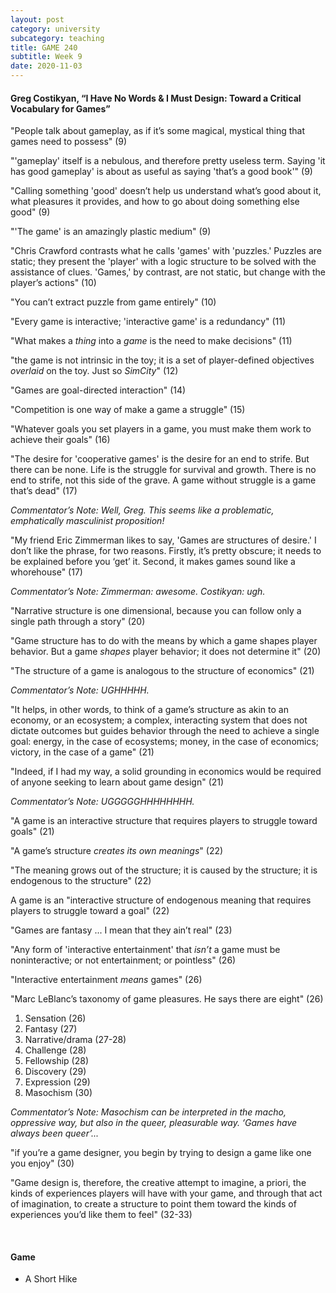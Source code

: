 ```yaml
---
layout: post
category: university
subcategory: teaching
title: GAME 240
subtitle: Week 9
date: 2020-11-03
---
```


#### Greg Costikyan, “I Have No Words & I Must Design: Toward a Critical Vocabulary for Games”

"People talk about gameplay, as if it’s some magical, mystical thing that games need to possess" (9)

"'gameplay' itself is a nebulous, and therefore pretty useless term. Saying 'it has good gameplay' is about as useful as saying 'that’s a good book'" (9)

"Calling something 'good' doesn’t help us understand what’s good about it, what pleasures it provides, and how to go about doing something else good" (9)

"'The game' is an amazingly plastic medium" (9)

"Chris Crawford contrasts what he calls 'games' with 'puzzles.' Puzzles are static; they present the 'player' with a logic structure to be solved with the assistance of clues. 'Games,' by contrast, are not static, but change with the player’s actions" (10)

"You can’t extract puzzle from game entirely" (10)

"Every game is interactive; 'interactive game' is a redundancy" (11)

"What makes a *thing* into a *game* is the need to make decisions" (11)

"the game is not intrinsic in the toy; it is a set of player-defined objectives *overlaid* on the toy. Just so *SimCity*" (12)

"Games are goal-directed interaction" (14)

"Competition is one way of make a game a struggle" (15)

"Whatever goals you set players in a game, you must make them work to achieve their goals" (16)

"The desire for 'cooperative games' is the desire for an end to strife. But there can be none. Life is the struggle for survival and growth. There is no end to strife, not this side of the grave. A game without struggle is a game that’s dead" (17)

*Commentator’s Note: Well, Greg. This seems like a problematic, emphatically masculinist proposition!*

"My friend Eric Zimmerman likes to say, 'Games are structures of desire.' I don’t like the phrase, for two reasons. Firstly, it’s pretty obscure; it needs to be explained before you ‘get’ it. Second, it makes games sound like a whorehouse" (17)

*Commentator’s Note: Zimmerman: awesome. Costikyan: ugh.*

"Narrative structure is one dimensional, because you can follow only a single path through a story" (20)

"Game structure has to do with the means by which a game shapes player behavior. But a game *shapes* player behavior; it does not determine it" (20)

"The structure of a game is analogous to the structure of economics" (21)

*Commentator’s Note: UGHHHHH.*

"It helps, in other words, to think of a game’s structure as akin to an economy, or an ecosystem; a complex, interacting system that does not dictate outcomes but guides behavior through the need to achieve a single goal: energy, in the case of ecosystems; money, in the case of economics; victory, in the case of a game" (21)

"Indeed, if I had my way, a solid grounding in economics would be required of anyone seeking to learn about game design" (21)

*Commentator’s Note: UGGGGGHHHHHHHH.*

"A game is an interactive structure that requires players to struggle toward goals" (21)

"A game’s structure *creates its own meanings*" (22)

"The meaning grows out of the structure; it is caused by the structure; it is endogenous to the structure" (22)

A game is an "interactive structure of endogenous meaning that requires players to struggle toward a goal" (22)

"Games are fantasy ... I mean that they ain’t real" (23)

"Any form of 'interactive entertainment' that *isn’t* a game must be noninteractive; or not entertainment; or pointless" (26)

"Interactive entertainment *means* games" (26)

"Marc LeBlanc’s taxonomy of game pleasures. He says there are eight" (26)

1. Sensation (26)
2. Fantasy (27)
3. Narrative/drama (27-28)
4. Challenge (28)
5. Fellowship (28)
6. Discovery (29)
7. Expression (29)
8. Masochism (30)

*Commentator’s Note: Masochism can be interpreted in the macho, oppressive way, but also in the queer, pleasurable way. ‘Games have always been queer’...*

"if you’re a game designer, you begin by trying to design a game like one you enjoy" (30)

"Game design is, therefore, the creative attempt to imagine, a priori, the kinds of experiences players will have with your game, and through that act of imagination, to create a structure to point them toward the kinds of experiences you’d like them to feel" (32-33)

<br>

#### Game

* A Short Hike
